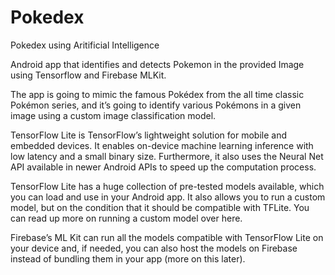 # Pokedex
Pokedex using Aritificial Intelligence

Android app that identifies and detects Pokemon in the provided Image using Tensorflow and Firebase MLKit.

The app is going to mimic the famous Pokédex from the all time classic Pokémon series, and it’s going to identify various Pokémons in a given image using a custom image classification model.


TensorFlow Lite is TensorFlow’s lightweight solution for mobile and embedded devices. It enables on-device machine learning inference with low latency and a small binary size. Furthermore, it also uses the Neural Net API available in newer Android APIs to speed up the computation process.

TensorFlow Lite has a huge collection of pre-tested models available, which you can load and use in your Android app. It also allows you to run a custom model, but on the condition that it should be compatible with TFLite. You can read up more on running a custom model over here.

Firebase’s ML Kit can run all the models compatible with TensorFlow Lite on your device and, if needed, you can also host the models on Firebase instead of bundling them in your app (more on this later).
